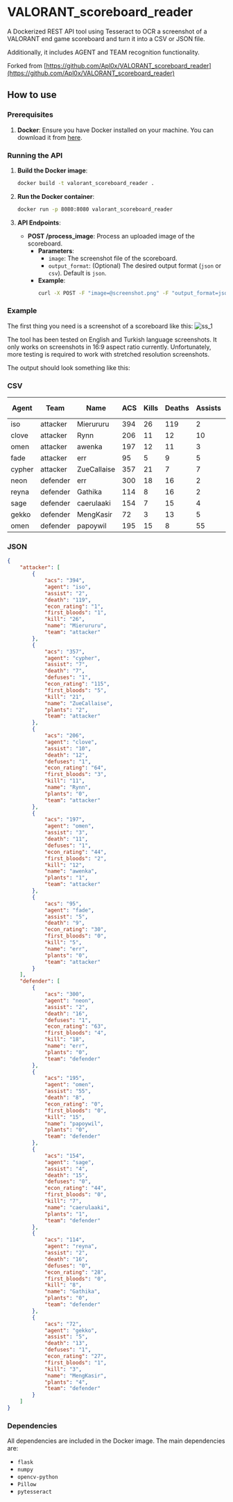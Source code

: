 # VALORANT_scoreboard_reader

A Dockerized REST API tool using Tesseract to OCR a screenshot of a VALORANT end game scoreboard and turn it into a CSV or JSON file. 

Additionally, it includes AGENT and TEAM recognition functionality.

Forked from [https://github.com/Apl0x/VALORANT_scoreboard_reader](https://github.com/Apl0x/VALORANT_scoreboard_reader)

## How to use
### Prerequisites

1. **Docker**: Ensure you have Docker installed on your machine. You can download it from [here](https://www.docker.com/products/docker-desktop).

### Running the API

1. **Build the Docker image**:
   ```sh
   docker build -t valorant_scoreboard_reader .
   ```

2. **Run the Docker container**:
   ```sh
   docker run -p 8080:8080 valorant_scoreboard_reader
   ```

3. **API Endpoints**:
   - **POST /process_image**: Process an uploaded image of the scoreboard.
     - **Parameters**:
       - `image`: The screenshot file of the scoreboard.
       - `output_format`: (Optional) The desired output format (`json` or `csv`). Default is `json`.
     - **Example**:
       ```sh
       curl -X POST -F "image=@screenshot.png" -F "output_format=json" http://localhost:8080/process_image
       ```

### Example

The first thing you need is a screenshot of a scoreboard like this:
![ss_1](https://user-images.githubusercontent.com/57774007/220695198-47f6b995-b1e4-4fc8-83f6-46325065e388.png)

The tool has been tested on English and Turkish language screenshots. It only works on screenshots in 16:9 aspect ratio currently. Unfortunately, more testing is required to work with stretched resolution screenshots.

The output should look something like this:

### CSV

| Agent | Team     | Name        | ACS | Kills | Deaths | Assists | Econ Rating | First Bloods | Plants | Defuses |
|-------|----------|-------------|-----|-------|--------|---------|-------------|--------------|--------|---------|
| iso   | attacker | Mierururu   | 394 | 26    | 119    | 2       | 1           | 1            | 1      |         |
| clove | attacker | Rynn        | 206 | 11    | 12     | 10      | 64          | 3            | 0      | 1       |
| omen  | attacker | awenka      | 197 | 12    | 11     | 3       | 44          | 2            | 1      | 1       |
| fade  | attacker | err         | 95  | 5     | 9      | 5       | 30          | 0            | 0      |         |
| cypher| attacker | ZueCallaise | 357 | 21    | 7      | 7       | 115         | 5            | 2      | 1       |
| neon  | defender | err         | 300 | 18    | 16     | 2       | 63          | 4            | 0      | 1       |
| reyna | defender | Gathika     | 114 | 8     | 16     | 2       | 28          | 0            | 0      | 0       |
| sage  | defender | caerulaaki  | 154 | 7     | 15     | 4       | 44          | 0            | 1      | 0       |
| gekko | defender | MengKasir   | 72  | 3     | 13     | 5       | 27          | 1            | 4      | 1       |
| omen  | defender | papoywil    | 195 | 15    | 8      | 55      | 0           | 0            | 0      | 0       |

### JSON
```json
{
    "attacker": [
        {
            "acs": "394",
            "agent": "iso",
            "assist": "2",
            "death": "119",
            "econ_rating": "1",
            "first_bloods": "1",
            "kill": "26",
            "name": "Mierururu",
            "team": "attacker"
        },
        {
            "acs": "357",
            "agent": "cypher",
            "assist": "7",
            "death": "7",
            "defuses": "1",
            "econ_rating": "115",
            "first_bloods": "5",
            "kill": "21",
            "name": "ZueCallaise",
            "plants": "2",
            "team": "attacker"
        },
        {
            "acs": "206",
            "agent": "clove",
            "assist": "10",
            "death": "12",
            "defuses": "1",
            "econ_rating": "64",
            "first_bloods": "3",
            "kill": "11",
            "name": "Rynn",
            "plants": "0",
            "team": "attacker"
        },
        {
            "acs": "197",
            "agent": "omen",
            "assist": "3",
            "death": "11",
            "defuses": "1",
            "econ_rating": "44",
            "first_bloods": "2",
            "kill": "12",
            "name": "awenka",
            "plants": "1",
            "team": "attacker"
        },
        {
            "acs": "95",
            "agent": "fade",
            "assist": "5",
            "death": "9",
            "econ_rating": "30",
            "first_bloods": "0",
            "kill": "5",
            "name": "err",
            "plants": "0",
            "team": "attacker"
        }
    ],
    "defender": [
        {
            "acs": "300",
            "agent": "neon",
            "assist": "2",
            "death": "16",
            "defuses": "1",
            "econ_rating": "63",
            "first_bloods": "4",
            "kill": "18",
            "name": "err",
            "plants": "0",
            "team": "defender"
        },
        {
            "acs": "195",
            "agent": "omen",
            "assist": "55",
            "death": "8",
            "econ_rating": "0",
            "first_bloods": "0",
            "kill": "15",
            "name": "papoywil",
            "plants": "0",
            "team": "defender"
        },
        {
            "acs": "154",
            "agent": "sage",
            "assist": "4",
            "death": "15",
            "defuses": "0",
            "econ_rating": "44",
            "first_bloods": "0",
            "kill": "7",
            "name": "caerulaaki",
            "plants": "1",
            "team": "defender"
        },
        {
            "acs": "114",
            "agent": "reyna",
            "assist": "2",
            "death": "16",
            "defuses": "0",
            "econ_rating": "28",
            "first_bloods": "0",
            "kill": "8",
            "name": "Gathika",
            "plants": "0",
            "team": "defender"
        },
        {
            "acs": "72",
            "agent": "gekko",
            "assist": "5",
            "death": "13",
            "defuses": "1",
            "econ_rating": "27",
            "first_bloods": "1",
            "kill": "3",
            "name": "MengKasir",
            "plants": "4",
            "team": "defender"
        }
    ]
}
```

### Dependencies

All dependencies are included in the Docker image. The main dependencies are:
- `flask`
- `numpy`
- `opencv-python`
- `Pillow`
- `pytesseract`